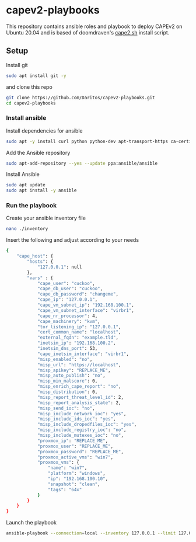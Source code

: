 # capev2-playbooks
This repository contains ansible roles and playbook to deploy CAPEv2 on Ubuntu 20.04 and is based of doomdraven's [cape2.sh](https://github.com/doomedraven/Tools/blob/master/Sandbox/cape2.sh) install script.

## Setup
Install git

```bash
sudo apt install git -y
```

and clone this repo

```bash
git clone https://github.com/Daritos/capev2-playbooks.git
cd capev2-playbooks
```

### Install ansible
Install dependencies for ansible

```bash
sudo apt -y install curl python python-dev apt-transport-https ca-certificates software-properties-common
```

Add the Ansible repository

```bash
sudo apt-add-repository --yes --update ppa:ansible/ansible
```

Install Ansible

```bash
sudo apt update
sudo apt install -y ansible
```

### Run the playbook
Create your ansible inventory file

```bash
nano ./inventory
```

Insert the following and adjust according to your needs

```bash
{
    "cape_host": {
        "hosts": {
            "127.0.0.1": null
        },
        "vars" : {
            "cape_user": "cuckoo",
            "cape_db_user": "cuckoo",
            "cape_db_password": "changeme",
            "cape_ip": "127.0.0.1",
            "cape_vm_subnet_ip": "192.168.100.1",
            "cape_vm_subnet_interface": "virbr1",
            "cape_nr_processor": 4,
            "cape_machinery": "kvm",
            "tor_listening_ip": "127.0.0.1",
            "cert_common_name": "localhost",
            "external_fqdn": "example.tld",
            "inetsim_ip": "192.168.100.2",
            "inetsim_dns_port": 53,
            "cape_inetsim_interface": "virbr1",
            "misp_enabled": "no",
            "misp_url": "https://localhost",
            "misp_apikey": "REPLACE_ME",
            "misp_auto_publish": "no",
            "misp_min_malscore": 0,
            "misp_enrich_cape_report": "no",
            "misp_distribution": 0,
            "misp_report_threat_level_id": 2,
            "misp_report_analysis_state": 2,
            "misp_send_ioc": "no",
            "misp_include_network_ioc": "yes",
            "misp_include_ids_ioc": "yes",
            "misp_include_dropedfiles_ioc": "yes",
            "misp_include_registry_ioc": "no",
            "misp_include_mutexes_ioc": "no",
            "proxmox_ip": "REPLACE_ME",
            "proxmox_user": "REPLACE_ME",
            "proxmox_password": "REPLACE_ME",
            "proxmox_active_vms": "win7",
            "proxmox_vms": {
                "name": "win7",
                "platform": "windows",
                "ip": "192.168.100.10",
                "snapshot": "clean",
                "tags": "64x"
            }
        }
    }
}
```

Launch the playbook

```bash
ansible-playbook --connection=local --inventory 127.0.0.1 --limit 127.0.0.1 capev2_deploy.yml -i inventory
```